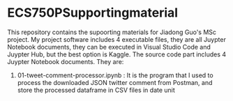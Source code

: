 # ECS750PSupportingmaterial
This repository contains the supoorting materials for Jiadong Guo's MSc project.
 My project software includes 4 executable files, they are all Juypter Notebook documents, they can be executed in Visual Studio Code and Juypter Hub, but the best option is Kaggle. The source code part includes 4 Juypter Notebook documents. They are:
1) 01-tweet-comment-processor.ipynb :  It is the program that I used to process the downloaded JSON twitter comment from Postman, and store the processed dataframe in CSV files in date unit
   
